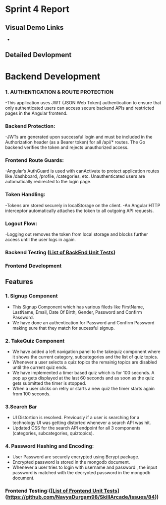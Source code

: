 # Sprint 4 Report


## Visual Demo Links
- 


## Detailed Devlopment

# Backend Development
### 1. **AUTHENTICATION & ROUTE PROTECTION**  
-This application uses JWT (JSON Web Token) authentication to ensure that only authenticated users can access secure backend APIs and restricted pages in the Angular frontend.

### **Backend Protection**:
 -JWTs are generated upon successful login and must be included in the Authorization header (as a Bearer token) for all /api/* routes. The Go backend verifies the token and rejects unauthorized access.

### **Frontend Route Guards**:
 -Angular’s AuthGuard is used with canActivate to protect application routes like /dashboard, /profile, /categories, etc. Unauthenticated users are automatically redirected to the login page.

### **Token Handling**:
 -Tokens are stored securely in localStorage on the client.
 -An Angular HTTP interceptor automatically attaches the token to all outgoing API requests.


 ### **Logout Flow**:
 -Logging out removes the token from local storage and blocks further access until the user logs in again.


















### Backend Testing ([List of BackEnd Unit Tests](https://github.com/NavyaDurgam98/SkillArcade/issues/86))




### Frontend Development


## Features  

### 1. **Signup Component**  
- This Signup Component which has various fileds like FirstName, LastName, Email, Date Of Birth, Gender, Password and Confirm Password.
- We have done an authentication for Password and Confirm Password making sure that they match for sucessful signup.

### 2. **TakeQuiz Component**  
- We have added a left navigation panel to the takequiz component where it shows the current category, subcategories and the list of quiz topics.
- Whenever a user selects a quiz topics the remainig topics are disabled until the current quiz ends.
- We have implemented a timer based quiz which is for 100 seconds. A pop up gets displayed at the last 60 seconds and as soon as the quiz gets submitted the timer is stopped.
- When a user clicks on retry or starts a new quiz the timer starts again from 100 seconds.
 
### 3.**Search Bar**  
- UI Distortion is resolved. Previously if a user is searching for a technology UI was getting distorted whenever a search API was hit.
- Updated CSS for the search API endpoint for all 3 components (categories, subcategories, quiztopics).
 
### 4. **Password Hashing and Encoding:**
- User Password are securely encrypted using Bcrypt package.
- Encrypted password is stored in the mongodb document.
- Whenever a user tries to login with username and password , the input password is matched with the decryoted password in the mongodb document.
  

### Frontend Testing:([[List of Frontend Unit Tests](https://github.com/NavyaDurgam98/SkillArcade/issues/84)](https://github.com/NavyaDurgam98/SkillArcade/issues/84))















